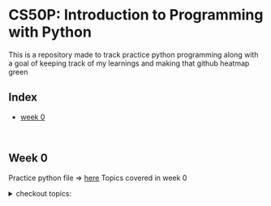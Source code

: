 # CS50P: Introduction to Programming with Python

<p>This is a repository made to track practice python programming along with a goal of keeping track of my learnings and making that github heatmap green</p>

## Index
- [week 0](#week-0)

<br>

## Week 0
Practice python file => [here](./week_0/hello.py)
Topics covered in week 0

<details>
<summary>checkout topics:</summary>

- [x] Functions
- [x] Arguements
- [x] Variables
- [x] Assignment Operator (=)
- [x] Comments
- [x] PseudoCode
- [x] Args seperated by comma
- [x] String
    - [x] strip()
    - [x] capitalize()
    - [x] title()
    - [x] split()
- [x] Method Chaining
- [x] Integers
- [x] Return Values

</details>
